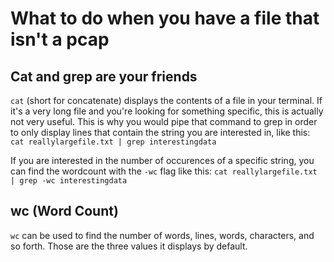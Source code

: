 # What to do when you have a file that isn't a pcap

## Cat and grep are your friends

`cat` (short for concatenate) displays the contents of a file in your terminal. If it's a very long file and you're looking for something specific, this is actually not very useful. This is why you would pipe that command to grep in order to only display lines that contain the string you are interested in, like this: `cat reallylargefile.txt | grep interestingdata`

If you are interested in the number of occurences of a specific string, you can find the wordcount with the `-wc` flag like this: `cat reallylargefile.txt | grep -wc interestingdata`

## wc (Word Count)

`wc` can be used to find the number of words, lines, words, characters, and so forth. Those are the three values it displays by default. 